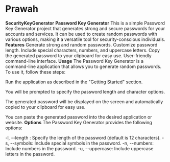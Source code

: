 # Prawah
**SecurityKeyGenerator**
**Password Key Generator**
This is a simple Password Key Generator project that generates strong and secure passwords for your accounts and services. It can be used to create random passwords with various options, making it a versatile tool for security-conscious individuals.
**Features**
Generate strong and random passwords.
Customize password length.
Include special characters, numbers, and uppercase letters.
Copy the generated password to your clipboard for easy use.
User-friendly command-line interface.
**Usage**
The Password Key Generator is a command-line application that allows you to generate random passwords. To use it, follow these steps:

Run the application as described in the "Getting Started" section.

You will be prompted to specify the password length and character options.

The generated password will be displayed on the screen and automatically copied to your clipboard for easy use.

You can paste the generated password into the desired application or website.
**Options**
The Password Key Generator provides the following options:

-l, --length <number>: Specify the length of the password (default is 12 characters).
-s, --symbols: Include special symbols in the password.
-n, --numbers: Include numbers in the password.
-u, --uppercase: Include uppercase letters in the password.
